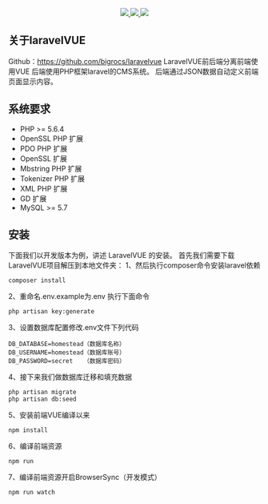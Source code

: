 <p align="center">
    <a href="https://github.com/laravel/laravel">
        <img src="https://laravel.com/assets/img/components/logo-laravel.svg">
    </a>
    <a href="https://github.com/vuejs/vue">
        <img src="https://vuejs.org/images/logo.png">
    </a>
    <a href="https://saucelabs.com/u/vuejs">
        <img src="https://saucelabs.com/browser-matrix/vuejs.svg">
    </a>
</p>


## 关于laravelVUE
Github：https://github.com/bigrocs/laravelvue
LaravelVUE前后端分离前端使用VUE 后端使用PHP框架laravel的CMS系统。
后端通过JSON数据自动定义前端页面显示内容。


## 系统要求

- PHP >= 5.6.4
- OpenSSL PHP 扩展
- PDO PHP 扩展
- OpenSSL 扩展
- Mbstring PHP 扩展
- Tokenizer PHP 扩展
- XML PHP 扩展
- GD 扩展
- MySQL >= 5.7

## 安装
下面我们以开发版本为例，讲述 LaravelVUE 的安装。
首先我们需要下载LaravelVUE项目解压到本地文件夹：
1、然后执行composer命令安装laravel依赖
```
composer install
```
2、重命名.env.example为.env 执行下面命令
```
php artisan key:generate
```
3、设置数据库配置修改.env文件下列代码
```
DB_DATABASE=homestead（数据库名称）
DB_USERNAME=homestead（数据库账号）
DB_PASSWORD=secret   （数据库密码）
```
4、接下来我们做数据库迁移和填充数据
```
php artisan migrate
php artisan db:seed
```
5、安装前端VUE编译以来
```
npm install
```
6、编译前端资源
```
npm run
```
7、编译前端资源开启BrowserSync（开发模式）
```
npm run watch
```
